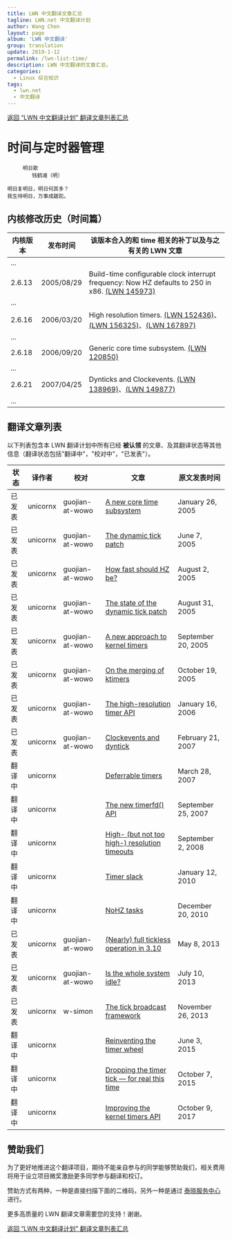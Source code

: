 ```yaml
---
title: LWN 中文翻译文章汇总
tagline: LWN.net 中文翻译计划
author: Wang Chen
layout: page
album: 'LWN 中文翻译'
group: translation
update: 2019-1-12
permalink: /lwn-list-time/
description: LWN 中文翻译的文章汇总。
categories:
  - Linux 综合知识
tags:
  - lwn.net
  - 中文翻译
---
```


[返回 “LWN 中文翻译计划” 翻译文章列表汇总][2]

# 时间与定时器管理

```
     明日歌
        钱鹤滩（明）
  
明日复明日，明日何其多？
我生待明日，万事成蹉跎。
```

## 内核修改历史（时间篇）

| 内核版本 | 发布时间 | 该版本合入的和 time 相关的补丁以及与之有关的 LWN 文章 |
|---------|--------------|----------------|
|...|||
|2.6.13   |2005/08/29    |Build-time configurable clock interrupt frequency: Now HZ defaults to 250 in x86. [(LWN 145973)][15]|
|...|||
|2.6.16   |2006/03/20    |High resolution timers. [(LWN 152436)][11]、[(LWN 156325)][12]、[(LWN 167897)][13]|
|...|||
|2.6.18   |2006/09/20    |Generic core time subsystem. [(LWN 120850)][14]|
|...|||
|2.6.21   |2007/04/25    |Dynticks and Clockevents. [(LWN 138969)][16]、[(LWN 149877)][17]|
|...|||


## 翻译文章列表

以下列表包含本 LWN 翻译计划中所有已经 **被认领** 的文章、及其翻译状态等其他信息（翻译状态包括"翻译中"，"校对中"，"已发表"）。

| 状态   | 译作者    | 校对             | 文章  |原文发表时间|
|--------|-----------|------------------|-------|------------|
| 已发表 | unicornx  | guojian-at-wowo  |[A new core time subsystem](/lwn-120850-a-new-core-time-subsystem) |January 26, 2005|
| 已发表 | unicornx  | guojian-at-wowo  |[The dynamic tick patch](/lwn-138969-dynamic-tick-patch) |June 7, 2005|
| 已发表 | unicornx  | guojian-at-wowo  |[How fast should HZ be?](/lwn-145973-how-fast-should-hz-be) |August 2, 2005|
| 已发表 | unicornx  | guojian-at-wowo  |[The state of the dynamic tick patch](/lwn-149877-state-of-dynamic-tick-patch) |August 31, 2005|
| 已发表 | unicornx  | guojian-at-wowo  |[A new approach to kernel timers](/lwn-152436-new-approach-to-ktimers) |September 20, 2005|
| 已发表 | unicornx  | guojian-at-wowo  |[On the merging of ktimers](/lwn-156325-on-merging-of-ktimers) |October 19, 2005|
| 已发表 | unicornx  | guojian-at-wowo  |[The high-resolution timer API](/lwn-167897-hrtimer-api) |January 16, 2006|
| 已发表 | unicornx  | guojian-at-wowo  |[Clockevents and dyntick](/lwn-223185-clockevents-and-dyntick) |February 21, 2007|
| 翻译中 | unicornx  |                  |[Deferrable timers](https://lwn.net/Articles/228143/) |March 28, 2007|
| 翻译中 | unicornx  |                  |[The new timerfd() API](https://lwn.net/Articles/251413/) |September 25, 2007|
| 翻译中 | unicornx  |                  |[High- (but not too high-) resolution timeouts](https://lwn.net/Articles/296578/) |September 2, 2008|
| 翻译中 | unicornx  |                  |[Timer slack](https://lwn.net/Articles/369549/) |January 12, 2010|
| 翻译中 | unicornx  |                  |[NoHZ tasks](https://lwn.net/Articles/420544/) |December 20, 2010|
| 已发表 | unicornx  | guojian-at-wowo  |[(Nearly) full tickless operation in 3.10](/lwn-549580-nearly-full-tickless-3.10) |May 8, 2013|
| 已发表 | unicornx  | guojian-at-wowo  |[Is the whole system idle?](/lwn-558284-is-the-whole-system-idle) |July 10, 2013|
| 已发表 | unicornx  | w-simon          |[The tick broadcast framework](/lwn-574962-the-tick-broadcast-framework) |November 26, 2013|
| 翻译中 | unicornx  |                  |[Reinventing the timer wheel](https://lwn.net/Articles/646950/) |June 3, 2015|
| 翻译中 | unicornx  |                  |[Dropping the timer tick — for real this time](https://lwn.net/Articles/659490/) |October 7, 2015|
| 翻译中 | unicornx  |                  |[Improving the kernel timers API](https://lwn.net/Articles/735887/) |October 9, 2017|

## 赞助我们

为了更好地推进这个翻译项目，期待不能亲自参与的同学能够赞助我们，相关费用将用于设立项目微奖激励更多同学参与翻译和校订。

赞助方式有两种，一种是直接扫描下面的二维码，另外一种是通过 [泰晓服务中心](https://weidian.com/item.html?itemID=2208672946) 进行。

更多高质量的 LWN 翻译文章需要您的支持！谢谢。

[返回 “LWN 中文翻译计划” 翻译文章列表汇总][2]

[1]: http://tinylab.org
[2]: /lwn-list
[11]: /lwn-152436-new-approach-to-ktimers
[12]: /lwn-156325-on-merging-of-ktimers
[13]: /lwn-167897-hrtimer-api
[14]: /lwn-120850-a-new-core-time-subsystem
[15]: /lwn-145973-how-fast-should-hz-be
[16]: /lwn-138969-dynamic-tick-patch
[17]: /lwn-149877-state-of-dynamic-tick-patch
